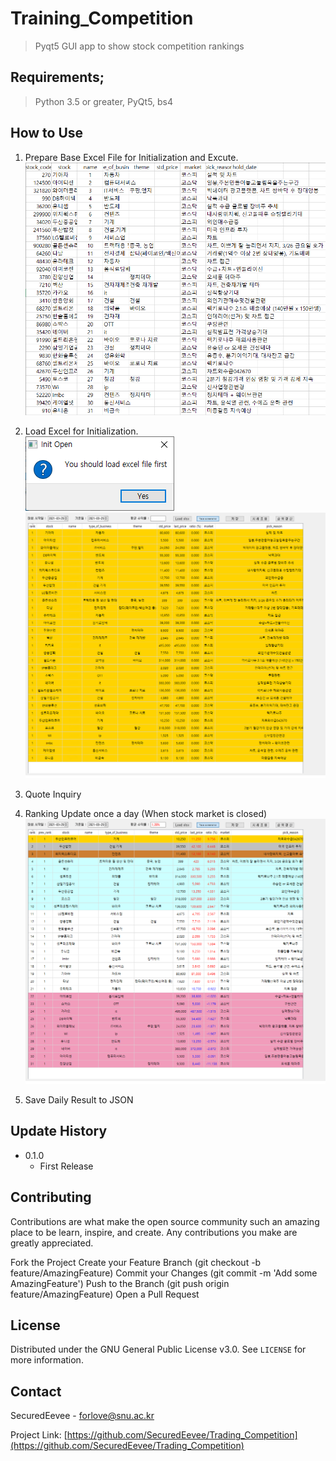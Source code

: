 # Training_Competition
> Pyqt5 GUI app to show stock competition rankings






## Requirements;
> Python 3.5 or greater,
> PyQt5,
> bs4

## How to Use

1. Prepare Base Excel File for Initialization and Excute.
![BaseExcel](./SceenShot/base_excel.png)
               
2. Load Excel for Initialization.   
![LoadExcel](./SceenShot/Load_from_Execl_Dialog.PNG)
![Init](./SceenShot/Init.png)

3. Quote Inquiry 

4. Ranking Update once a day (When stock market is closed)
![FirstDayDone](./SceenShot/First_Day_Result.png)

5. Save Daily Result to JSON 





## Update History

* 0.1.0
    * First Release



## Contributing

Contributions are what make the open source community such an amazing place to be learn, inspire, and create. Any contributions you make are greatly appreciated.

Fork the Project
Create your Feature Branch (git checkout -b feature/AmazingFeature)
Commit your Changes (git commit -m 'Add some AmazingFeature')
Push to the Branch (git push origin feature/AmazingFeature)
Open a Pull Request

<!-- LICENSE -->
## License

Distributed under the GNU General Public License v3.0. See `LICENSE` for more information.

<!-- CONTACT -->
## Contact

SecuredEevee - forlove@snu.ac.kr

Project Link: [https://github.com/SecuredEevee/Trading_Competition](https://github.com/SecuredEevee/Trading_Competition)
<!-- Markdown link & img dfn's -->
[npm-image]: https://img.shields.io/npm/v/datadog-metrics.svg?style=flat-square
[npm-url]: https://npmjs.org/package/datadog-metrics
[npm-downloads]: https://img.shields.io/npm/dm/datadog-metrics.svg?style=flat-square
[travis-image]: https://img.shields.io/travis/dbader/node-datadog-metrics/master.svg?style=flat-square
[travis-url]: https://travis-ci.org/dbader/node-datadog-metrics
[wiki]: https://github.com/yourname/yourproject/wiki
